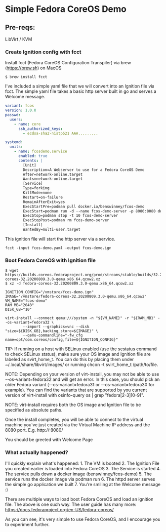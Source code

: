 # Simple Fedora CoreOS Demo

## Pre-reqs:

LibVirt / KVM

### Create Ignition config with fcct

Install fcct (Fedora CoreOS Configuration Transpiler) via brew (https://brew.sh) on MacOS
```shell
$ brew install fcct
```

I've included a simple yaml file that we will convert into an Ignition file via fcct. The simple yaml file takes a basic http server built in go and serves a Welcome message.

```yaml
variant: fcos
version: 1.0.0
passwd:
  users:
    - name: core
      ssh_authorized_keys:
        - ecdsa-sha2-nistp521 AAA.........

systemd:
  units:
    - name: fcosdemo.service
      enabled: true
      contents: |
        [Unit]
        Description=A Webserver to use for a Fedora CoreOS Demo
        After=network-online.target
        Wants=network-online.target
        [Service]
        Type=forking
        KillMode=none
        Restart=on-failure
        RemainAfterExit=yes
        ExecStartPre=podman pull docker.io/benswinney/fcos-demo
        ExecStart=podman run -d --name fcos-demo-server -p 8080:8080 docker.io/benswinney/fcos-demo
        ExecStop=podman stop -t 10 fcos-demo-server
        ExecStopPost=podman rm fcos-demo-server
        [Install]
        WantedBy=multi-user.target
```

This ignition file will start the http server via a service.


```shell
fcct -input fcos-demo.yaml -output fcos-demo.ign
```

### Boot Fedora CoreOS with Ignition file

```shell
$ wget https://builds.coreos.fedoraproject.org/prod/streams/stable/builds/32.20200809.3.0/x86_64/fedora-coreos-32.20200809.3.0-qemu.x86_64.qcow2.xz
$ xz -d fedora-coreos-32.20200809.3.0-qemu.x86_64.qcow2.xz

IGNITION_CONFIG="/vmstore/fcos-demo.ign"
IMAGE="/vmstore/fedora-coreos-32.20200809.3.0-qemu.x86_64.qcow2"
VM_NAME="fcos-demo"
RAM_MB="2048"
DISK_GB="10"

virt-install --connect qemu:///system -n "${VM_NAME}" -r "${RAM_MB}" --os-variant=fedora32 \
        --import --graphics=vnc --disk "size=${DISK_GB},backing_store=${IMAGE}" \
        --qemu-commandline="-fw_cfg name=opt/com.coreos/config,file=${IGNITION_CONFIG}"
```

TIP: If running on a host with SELinux enabled (use the sestatus command to check SELinux status), make sure your OS image and Ignition file are labeled as svirt_home_t. You can do this by placing them under ~/.local/share/libvirt/images/ or running chcon -t svirt_home_t /path/to/file.

NOTE: Depending on your version of virt-install, you may not be able to use --os-variant=fedora32 and will get an error. In this case, you should pick an older Fedora variant (--os-variant=fedora31 or --os-variant=fedora30 for example). You can find the variants that are supported by you current version of virt-install with osinfo-query os | grep "fedora[2-3][0-9]".

NOTE: virt-install requires both the OS image and Ignition file to be specified as absolute paths.

Once the install completes, you will be able to connect to the virtual machine you've just created via the Virtual Machine IP address and the 8080 port. E.g. http://<VM-IP>:8080/

You should be greeted with Welcome Page


### What actually happened?

I'll quickly explain what's happened:
    1. The VM is booted
    2. The Ignition File you created earlier is loaded into Fedora CoreOS 
    3. The Service is started
    4. The service pulls down a docker image (benswinney/fcos-demo)
    5. The service runs the docker image via podman run
    6. The httpd server serves the simple go application we built
    7. You're smiling at the Welcome message :)

There are multiple ways to load boot Fedora CoreOS and load an ignition file. The above is one such way. The user guide has many more: https://docs.fedoraproject.org/en-US/fedora-coreos/

As you can see, it's very simple to use Fedora CoreOS, and I encourage you to experiment further.